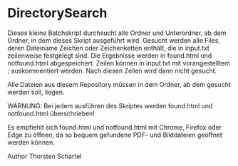 # DirectorySearch

Dieses kleine Batchskript durchsucht alle Ordner und Unterordner, ab dem Ordner, in dem dieses Skript ausgeführt wird.
Gesucht werden alle Files, deren Dateiname Zeichen oder Zeichenketten enthält, die in input.txt zeilenweise festgelegt sind.
Die Ergebnisse werden in found.html und notfound.html abgespeichert.
Zeilen können in input.txt mit vorangestelltem ; auskommentiert werden. Nach diesen Zeilen wird dann nicht gesucht.

Alle Dateien aus diesem Repository müssen in dem Ordner, ab dem gesucht werden soll, liegen.

WARNUNG: Bei jedem ausführen des Skriptes werden found.html und notfound.html überschrieben!

Es empfiehlt sich found.html und notfound.html mit Chrome, Firefox oder Edge zu öffnen, da so bequem gefundene PDF- und Bilddateien geöffnet werden können.

Author Thorsten Schartel
